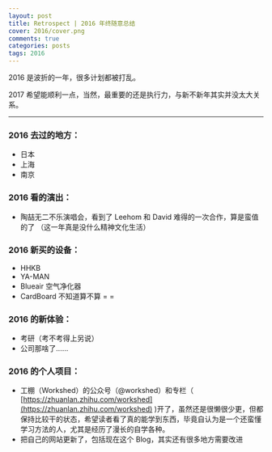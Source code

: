 ```yaml
---
layout: post
title: Retrospect | 2016 年终随意总结
cover: 2016/cover.png
comments: true
categories: posts
tags: 2016
---
```


2016 是波折的一年，很多计划都被打乱。

2017 希望能顺利一点，当然，最重要的还是执行力，与新不新年其实并没太大关系。


---

### 2016 去过的地方：

- 日本
- 上海
- 南京



### 2016 看的演出：

- 陶喆无二不乐演唱会，看到了 Leehom 和 David 难得的一次合作，算是蛮值的了
（这一年真是没什么精神文化生活）


### 2016 新买的设备：

- HHKB
- YA-MAN
- Blueair 空气净化器
- CardBoard 不知道算不算 = =


### 2016 的新体验：

- 考研（考不考得上另说）
- 公司那啥了……


### 2016 的个人项目：

- 工棚（Workshed）的公众号（@workshed）和专栏（ [https://zhuanlan.zhihu.com/workshed](https://zhuanlan.zhihu.com/workshed) )开了，虽然还是很懒很少更，但都保持比较干的状态，希望读者看了真的能学到东西，毕竟自认为是一个还蛮懂学习方法的人，尤其是经历了漫长的自学各种。
- 把自己的网站更新了，包括现在这个 Blog，其实还有很多地方需要改进
